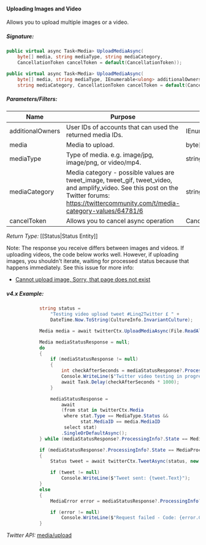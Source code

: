 #### Uploading Images and Video

Allows you to upload multiple images or a video.

##### Signature:

```c#
public virtual async Task<Media> UploadMediaAsync(
    byte[] media, string mediaType, string mediaCategory, 
    CancellationToken cancelToken = default(CancellationToken));

public virtual async Task<Media> UploadMediaAsync(
    byte[] media, string mediaType, IEnumerable<ulong> additionalOwners, 
    string mediaCategory, CancellationToken cancelToken = default(CancellationToken));
```

##### Parameters/Filters:

| Name | Purpose | Type | Required |
|------|---------|------|----------|
| additionalOwners | User IDs of accounts that can used the returned media IDs. | IEnumerable<ulong> | no |
| media | Media to upload. | byte[] | yes |
| mediaType | Type of media. e.g. image/jpg, image/png, or video/mp4. | string | yes |
| mediaCategory | Media category - possible values are tweet_image, tweet_gif, tweet_video, and amplify_video. See this post on the Twitter forums: https://twittercommunity.com/t/media-category-values/64781/6 | string | sometimes |
| cancelToken | Allows you to cancel async operation | CancellationToken | no |

*Return Type:* [[Status|Status Entity]]

Note: The response you receive differs between images and videos. If uploading videos, the code below works well. However, if uploading images, you shouldn't iterate, waiting for processed status because that happens immediately. See this issue for more info:

* [Cannot upload image, Sorry, that page does not exist](https://github.com/JoeMayo/LinqToTwitter/issues/180#issuecomment-618185664)

##### v4.x Example:

```c#
            string status =
                "Testing video upload tweet #Linq2Twitter £ " +
                DateTime.Now.ToString(CultureInfo.InvariantCulture);

            Media media = await twitterCtx.UploadMediaAsync(File.ReadAllBytes(@"..\..\images\LinqToTwitterMediumTest.mp4"), "video/mp4", "tweet_video");

            Media mediaStatusResponse = null;
            do
            {
                if (mediaStatusResponse != null)
                {
                    int checkAfterSeconds = mediaStatusResponse?.ProcessingInfo?.CheckAfterSeconds ?? 0;
                    Console.WriteLine($"Twitter video testing in progress - waiting {checkAfterSeconds} seconds.");
                    await Task.Delay(checkAfterSeconds * 1000);
                }

                mediaStatusResponse =
                    await
                    (from stat in twitterCtx.Media
                     where stat.Type == MediaType.Status &&
                           stat.MediaID == media.MediaID
                     select stat)
                    .SingleOrDefaultAsync(); 
            } while (mediaStatusResponse?.ProcessingInfo?.State == MediaProcessingInfo.InProgress);

            if (mediaStatusResponse?.ProcessingInfo?.State == MediaProcessingInfo.Succeeded)
            {
                Status tweet = await twitterCtx.TweetAsync(status, new ulong[] { media.MediaID });

                if (tweet != null)
                    Console.WriteLine($"Tweet sent: {tweet.Text}");
            }
            else
            {
                MediaError error = mediaStatusResponse?.ProcessingInfo?.Error;

                if (error != null)
                    Console.WriteLine($"Request failed - Code: {error.Code}, Name: {error.Name}, Message: {error.Message}");
            }

```

*Twitter API:* [media/upload](https://developer.twitter.com/en/docs/media/upload-media/api-reference/post-media-upload-init)